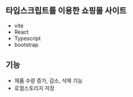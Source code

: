 ## 타입스크립트를 이용한 쇼핑몰 사이트

- vite 
- React
- Typescript
- bootstrap

## 기능
- 제품 수량 증가, 감소, 삭제 기능
- 로컬스토리지 저장
